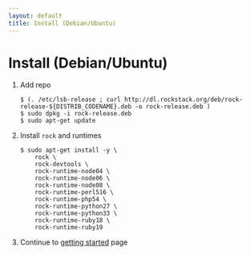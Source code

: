 ```yaml
---
layout: default
title: Install (Debian/Ubuntu)
---
```


# Install (Debian/Ubuntu)

 1. Add repo

        $ (. /etc/lsb-release ; curl http://dl.rockstack.org/deb/rock-release-${DISTRIB_CODENAME}.deb -o rock-release.deb )
        $ sudo dpkg -i rock-release.deb
        $ sudo apt-get update

 1. Install `rock` and runtimes

        $ sudo apt-get install -y \
            rock \
            rock-devtools \
            rock-runtime-node04 \
            rock-runtime-node06 \
            rock-runtime-node08 \
            rock-runtime-perl516 \
            rock-runtime-php54 \
            rock-runtime-python27 \
            rock-runtime-python33 \
            rock-runtime-ruby18 \
            rock-runtime-ruby19

 1. Continue to [getting started](/docs/) page
